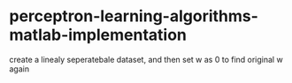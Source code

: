 # perceptron-learning-algorithms-matlab-implementation
create a linealy seperatebale dataset, and then set w as 0 to find
original w again
